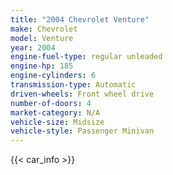 ```yaml
---
title: "2004 Chevrolet Venture"
make: Chevrolet
model: Venture
year: 2004
engine-fuel-type: regular unleaded
engine-hp: 185
engine-cylinders: 6
transmission-type: Automatic
driven-wheels: Front wheel drive
number-of-doors: 4
market-category: N/A
vehicle-size: Midsize
vehicle-style: Passenger Minivan
---
```


{{< car_info >}}
